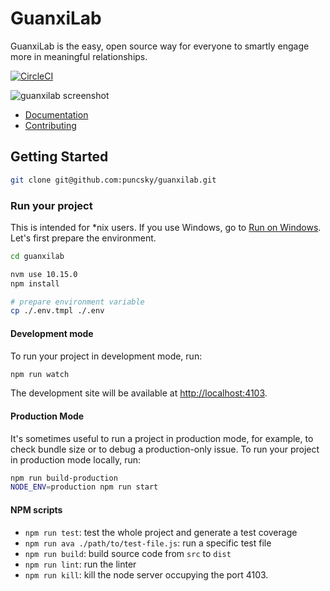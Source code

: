 # GuanxiLab

GuanxiLab is the easy, open source way for everyone to smartly engage more in meaningful relationships.

[![CircleCI](https://circleci.com/gh/puncsky/guanxilab/tree/master.svg?style=svg)](https://circleci.com/gh/puncsky/guanxilab/tree/master)

![guanxilab screenshot](https://res.cloudinary.com/dohtidfqh/image/upload/v1570181029/web-guiguio/guanxilab-screenshot.png)

- [Documentation](https://onefx.js.org/doc.html?utm_source=github-iotex-explorer)
- [Contributing](https://onefx.js.org/contributing.html?utm_source=github-iotex-explorer)

## Getting Started

```bash
git clone git@github.com:puncsky/guanxilab.git
```

### Run your project

This is intended for \*nix users. If you use Windows, go to [Run on Windows](#run-on-windows). Let's first prepare the environment.

```bash
cd guanxilab

nvm use 10.15.0
npm install

# prepare environment variable
cp ./.env.tmpl ./.env
```

#### Development mode

To run your project in development mode, run:

```bash
npm run watch
```

The development site will be available at [http://localhost:4103](http://localhost:4103).

#### Production Mode

It's sometimes useful to run a project in production mode, for example, to check bundle size or to debug a production-only issue. To run your project in production mode locally, run:

```bash
npm run build-production
NODE_ENV=production npm run start
```

#### NPM scripts

- `npm run test`: test the whole project and generate a test coverage
- `npm run ava ./path/to/test-file.js`: run a specific test file
- `npm run build`: build source code from `src` to `dist`
- `npm run lint`: run the linter
- `npm run kill`: kill the node server occupying the port 4103.

